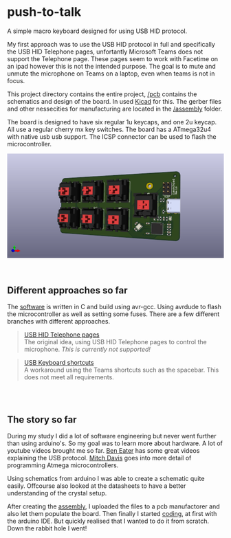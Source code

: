 # push-to-talk
A simple macro keyboard designed for using USB HID protocol. 

My first approach was to use the USB HID protocol in full and specifically the USB HID Telephone pages, unfortantly Microsoft Teams does not support the Telephone page. These pages seem to work with Facetime on an ipad however this is not the intended purpose. The goal is to mute and unmute the microphone on Teams on a laptop, even when teams is not in focus. 

This project directory contains the entire project, [/pcb](/martijncasteel/launchpad/tree/main/pcb) contains the schematics and design of the board. In used [Kicad](https://www.kicad.org/) for this. The gerber files and other nessecities for manufacturing are located in the [/assembly](/martijncasteel/launchpad/tree/main/assembly) folder.

The board is designed to have six regular 1u keycaps, and one 2u keycap. All use a regular cherry mx key switches. The board has a ATmega32u4 with native usb usb support. The ICSP connector can be used to flash the microcontroller. 

![3D render](https://github.com/martijncasteel/launchpad/blob/main/images/3d-front.png?raw=true)

<br /><!-- spacing for header -->

## Different approaches so far
The [software](/martijncasteel/launchpad/tree/main/code) is written in C and build using avr-gcc. Using avrdude to flash the microcontroller as well as setting some fuses. There are a few different branches with different approaches. 

> [USB HID Telephone pages](/martijncasteel/launchpad/tree/main/code/usb-hid-telephone) <br />
> The original idea, using USB HID Telephone pages to control the microphone. *This is currently not supported!*

> [USB Keyboard shortcuts](/martijncasteel/launchpad/tree/main/code/teams-shortcuts) <br/>
> A workaround using the Teams shortcuts such as the spacebar. This does not meet all requirements.

<br /><br /><!-- spacing for header -->

## The story so far
During my study I did a lot of software engineering but never went further than using arduino's. So my goal was to learn more about hardware. A lot of youtube videos brought me so far. [Ben Eater](https://youtu.be/wdgULBpRoXk) has some great videos explaining the USB protocol. [Mitch Davis](https://youtu.be/Q2DakPocvfs) goes into more detail of programming Atmega microcontrollers.

Using schematics from arduino I was able to create a schematic quite easily. Offcourse also looked at the datasheets to have a better understanding of the crystal setup.

After creating the [assembly](/martijncasteel/launchpad/tree/main/assembly), I uploaded the files to a pcb manufactorer and also let them populate the board. Then finally I started [coding](/martijncasteel/launchpad/tree/main/code), at first with the arduino IDE. But quickly realised that I wanted to do it from scratch. Down the rabbit hole I went!